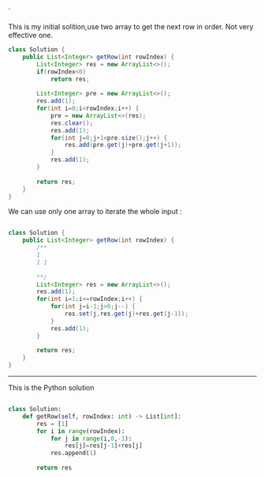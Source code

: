 `

This is my initial solition,use two array to get the next row in order.
Not very effective one.


```Java
class Solution {
    public List<Integer> getRow(int rowIndex) {
        List<Integer> res = new ArrayList<>();
        if(rowIndex<0)
            return res;
        
        List<Integer> pre = new ArrayList<>();
        res.add(1);
        for(int i=0;i<rowIndex;i++) {
            pre = new ArrayList<>(res);
            res.clear();
            res.add(1);
            for(int j=0;j+1<pre.size();j++) {
                res.add(pre.get(j)+pre.get(j+1));
            }
            res.add(1);
        }
        
        return res;
    }
}

```

We can use only one array to iterate the whole input :

```Java

class Solution {
    public List<Integer> getRow(int rowIndex) {
        /**
        1
        1 1
        
        **/
        List<Integer> res = new ArrayList<>();
        res.add(1);
        for(int i=1;i<=rowIndex;i++) {
            for(int j=i-1;j>0;j--) {
                res.set(j,res.get(j)+res.get(j-1));
            }
            res.add(1);
        }
        
        return res;
    }
}

```

---

This is the Python solution

```Python

class Solution:
    def getRow(self, rowIndex: int) -> List[int]:
        res = [1]
        for i in range(rowIndex):
            for j in range(i,0,-1):
                res[j]=res[j-1]+res[j]
            res.append(1)
        
        return res
        
        

```
